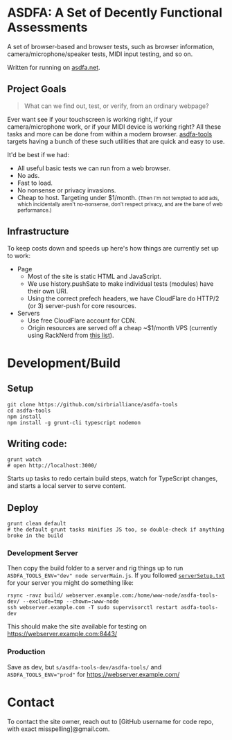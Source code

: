 # ASDFA: A Set of Decently Functional Assessments

A set of browser-based and browser tests, such as browser information, camera/microphone/speaker tests, MIDI input testing, and so on.

Written for running on [asdfa.net](https://asdfa.net/).

## Project Goals

> What can we find out, test, or verify, from an ordinary webpage?

Ever want see if your touchscreen is working right, if your camera/microphone work, or if your MIDI device is working right? All these tasks and more can be done from within a modern browser. [asdfa-tools](https://github.com/sirbrialliance/asdfa-tools/) targets having a bunch of these such utilities that are quick and easy to use.

It'd be best if we had:

- All useful basic tests we can run from a web browser.
- No ads.
- Fast to load.
- No nonsense or privacy invasions.
- Cheap to host. Targeting under $1/month. <small>(Then I'm not tempted to add ads, which incidentally aren't no-nonsense, don't respect privacy, and are the bane of web performance.)</small>

## Infrastructure

To keep costs down and speeds up here's how things are currently set up to work:

- Page
	- Most of the site is static HTML and JavaScript.
	- We use history.pushSate to make individual tests (modules) have their own URI.
	- Using the correct prefech headers, we have CloudFlare do HTTP/2 (or 3) server-push for core resources.
- Servers
	- Use free CloudFlare account for CDN.
	- Origin resources are served off a cheap ~$1/month VPS (currently using RackNerd from [this list](https://lowendbox.com/blog/1-vps-1-usd-vps-per-month/)).

# Development/Build

## Setup

	git clone https://github.com/sirbrialliance/asdfa-tools
	cd asdfa-tools
	npm install
	npm install -g grunt-cli typescript nodemon

## Writing code:

	grunt watch
	# open http://localhost:3000/

Starts up tasks to redo certain build steps, watch for TypeScript changes, and starts a local server to serve content.

## Deploy

	grunt clean default
	# the default grunt tasks minifies JS too, so double-check if anything broke in the build

### Development Server

Then copy the build folder to a server and rig things up to run `ASDFA_TOOLS_ENV="dev" node serverMain.js`. If you followed [`serverSetup.txt`](https://github.com/sirbrialliance/asdfa-tools/blob/master/server/serverSetup.txt) for your server you might do something like:

	rsync -ravz build/ webserver.example.com:/home/www-node/asdfa-tools-dev/ --exclude=tmp --chown=:www-node
	ssh webserver.example.com -T sudo supervisorctl restart asdfa-tools-dev

This should make the site available for testing on https://webserver.example.com:8443/

### Production

Save as dev, but `s/asdfa-tools-dev/asdfa-tools/` and `ASDFA_TOOLS_ENV="prod"` for https://webserver.example.com/

# Contact

To contact the site owner, reach out to [GitHub username for code repo, with exact misspelling]@gmail.com.
